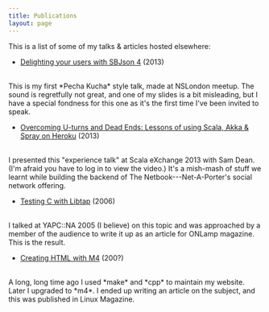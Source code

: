```yaml
---
title: Publications
layout: page
---
```


This is a list of some of my talks & articles hosted elsewhere:

- [Delighting your users with SBJson 4](https://vimeo.com/86478323) (2013)
<br/>
This is my first *Pecha Kucha* style talk, made at NSLondon meetup.
The sound is regretfully not great, and one of my slides is a bit
misleading, but I have a special fondness for this one as it's the
first time I've been invited to speak.

- [Overcoming U-turns and Dead Ends: Lessons of using Scala, Akka & Spray on Heroku](http://skillsmatter.com/podcast/scala/overcoming-u-turns-and-dead-ends-lessons-of-using-scala-akka-spray-on-heroku) (2013)
<br/>
I presented this "experience talk" at Scala eXchange 2013 with Sam
Dean. (I'm afraid you have to log in to view the video.) It's a
mish-mash of stuff we learnt while building the backend of The
Netbook---Net-A-Porter's social network offering.

- [Testing C with Libtap](http://www.onlamp.com/pub/a/onlamp/2006/01/19/libtap.html?CMP=OTC-6YE827253101&ATT=Testing+C+with+Libtap) (2006)
<br/>
I talked at YAPC::NA 2005 (I believe) on this topic and was approached
by a member of the audience to write it up as an article for ONLamp
magazine. This is the result.

- [Creating HTML with M4](http://www.linux-magazine.com/w3/issue/25/GNUm4.pdf#!) (200?)
<br/>
A long, long time ago I used *make* and *cpp* to maintain my website.
Later I upgraded to *m4*. I ended up writing an article on the
subject, and this was published in Linux Magazine.
